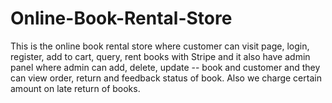 # Online-Book-Rental-Store
This is the online book rental store where customer can visit page, login, register, add to cart, query, rent books with Stripe and it also have admin  panel where admin can add, delete, update -- book and customer and they can view order, return and feedback status of book. Also we charge certain amount on late return of books.
